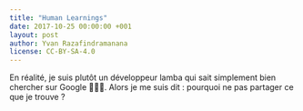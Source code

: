 ```yaml
---
title: "Human Learnings"
date: 2017-10-25 00:00:00 +001
layout: post
author: Yvan Razafindramanana
license: CC-BY-SA-4.0
---
```

En réalité, je suis plutôt un développeur lamba qui sait simplement bien chercher sur Google 👨🏽‍💻. Alors je me suis dit : pourquoi ne pas partager ce que je trouve ?
